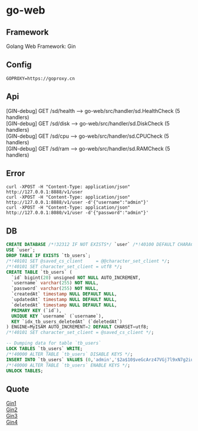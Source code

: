 # go-web

## Framework

Golang Web Framework: Gin

## Config

`GOPROXY=https://goproxy.cn`

## Api

[GIN-debug] GET    /sd/health                --> go-web/src/handler/sd.HealthCheck (5 handlers)  
[GIN-debug] GET    /sd/disk                  --> go-web/src/handler/sd.DiskCheck (5 handlers)  
[GIN-debug] GET    /sd/cpu                   --> go-web/src/handler/sd.CPUCheck (5 handlers)  
[GIN-debug] GET    /sd/ram                   --> go-web/src/handler/sd.RAMCheck (5 handlers)  

## Error
```shell script
curl -XPOST -H "Content-Type: application/json" http://127.0.0.1:8888/v1/user
curl -XPOST -H "Content-Type: application/json" http://127.0.0.1:8888/v1/user -d'{"username":"admin"}'
curl -XPOST -H "Content-Type: application/json" http://127.0.0.1:8080/v1/user -d'{"password":"admin"}'
```

## DB
```sql
CREATE DATABASE /*!32312 IF NOT EXISTS*/ `user` /*!40100 DEFAULT CHARACTER SET utf8 */;
USE `user`;
DROP TABLE IF EXISTS `tb_users`;
/*!40101 SET @saved_cs_client     = @@character_set_client */;
/*!40101 SET character_set_client = utf8 */;
CREATE TABLE `tb_users` (
  `id` bigint(20) unsigned NOT NULL AUTO_INCREMENT,
  `username` varchar(255) NOT NULL,
  `password` varchar(255) NOT NULL,
  `createdAt` timestamp NULL DEFAULT NULL,
  `updatedAt` timestamp NULL DEFAULT NULL,
  `deletedAt` timestamp NULL DEFAULT NULL,
  PRIMARY KEY (`id`),
  UNIQUE KEY `username` (`username`),
  KEY `idx_tb_users_deletedAt` (`deletedAt`)
) ENGINE=MyISAM AUTO_INCREMENT=2 DEFAULT CHARSET=utf8;
/*!40101 SET character_set_client = @saved_cs_client */;

-- Dumping data for table `tb_users`
LOCK TABLES `tb_users` WRITE;
/*!40000 ALTER TABLE `tb_users` DISABLE KEYS */;
INSERT INTO `tb_users` VALUES (0,'admin','$2a$10$veGcArz47VGj7l9xN7g2iuT9TF21jLI1YGXarGzvARNdnt4inC9PG','2018-05-27 16:25:33','2018-05-27 16:25:33',NULL);
/*!40000 ALTER TABLE `tb_users` ENABLE KEYS */;
UNLOCK TABLES;
```
## Quote

[Gin1](https://github.com/WeisonWei/apiserver_demos)  
[Gin2](https://www.jianshu.com/p/a31e4ee25305)  
[Gin3](https://gitbook.cn/gitchat/column/5dab061e7d66831b22aa0b44)  
[Gin4](https://juejin.im/book/6844733730678898702)  